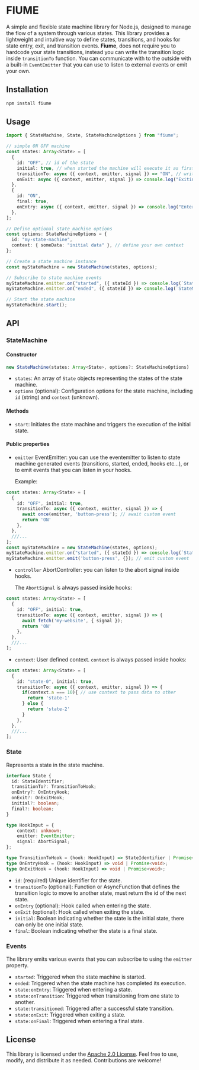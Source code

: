 # FIUME

A simple and flexible state machine library for Node.js, designed to manage the flow of a system through various states.
This library provides a lightweight and intuitive way to define states, transitions, and hooks for state entry, exit, and transition events.
**Fiume**, does not require you to hardcode your state transitions, instead you can write the transition logic inside `transitionTo` function.
You can communicate with to the outside with a built-in `EventEmitter` that you can use to listen to external events or emit your own.

## Installation

```bash
npm install fiume
```

## Usage

```typescript
import { StateMachine, State, StateMachineOptions } from "fiume";

// simple ON OFF machine
const states: Array<State> = [
  {
    id: "OFF", // id of the state
    initial: true, // when started the machine will execute it as first
    transitionTo: async ({ context, emitter, signal }) => "ON", // write your transition logic here
    onExit: async ({ context, emitter, signal }) => console.log("Exiting OFF") // exit hook
  },
  {
    id: "ON",
    final: true,
    onEntry: async ({ context, emitter, signal }) => console.log("Entering ON") // entry hook
  },
];

// Define optional state machine options
const options: StateMachineOptions = {
  id: "my-state-machine",
  context: { someData: "initial data" }, // define your own context
};

// Create a state machine instance
const myStateMachine = new StateMachine(states, options);

// Subscribe to state machine events
myStateMachine.emitter.on("started", ({ stateId }) => console.log(`StateMachine started in ${stateId}`));
myStateMachine.emitter.on("ended", ({ stateId }) => console.log(`StateMachine ended in ${stateId}`));

// Start the state machine
myStateMachine.start();
```

## API

### StateMachine

#### Constructor

```typescript
new StateMachine(states: Array<State>, options?: StateMachineOptions)
```

- `states`: An array of `State` objects representing the states of the state machine.
- `options` (optional): Configuration options for the state machine, including `id` (string) and `context` (unknown).

#### Methods

- `start`: Initiates the state machine and triggers the execution of the initial state.

#### Public properties

- `emitter` EventEmitter: you can use the eventemitter to listen to state machine generated events (transitions, started, ended, hooks etc...), or to emit events that you can listen in your hooks.

  Example:

```typescript
const states: Array<State> = [
  {
    id: "OFF", initial: true,
    transitionTo: async ({ context, emitter, signal }) => {
      await once(emitter, 'button-press'); // await custom event
      return 'ON'
    },
  },
  ///...
];
const myStateMachine = new StateMachine(states, options);
myStateMachine.emitter.on("started", ({ stateId }) => console.log(`StateMachine started in ${stateId}`)); // listen to machine generated events
myStateMachine.emitter.emit('button-press', {}); // emit custom event
```

- `controller` AbortController: you can listen to the abort signal inside hooks.

  The `AbortSignal` is always passed inside hooks:

```typescript
const states: Array<State> = [
  {
    id: "OFF", initial: true,
    transitionTo: async ({ context, emitter, signal }) => {
      await fetch('my-website', { signal });
      return 'ON'
    },
  },
  ///...
];
```

- `context`: User defined context.
  `context` is always passed inside hooks:

```typescript
const states: Array<State> = [
  {
    id: "state-0", initial: true,
    transitionTo: async ({ context, emitter, signal }) => {
      if(context.a === 10){ // use context to pass data to other
        return 'state-1'
      } else {
        return 'state-2'
      }
    },
  },
  ///...
];
```

### State

Represents a state in the state machine.

```typescript
interface State {
  id: StateIdentifier;
  transitionTo?: TransitionToHook;
  onEntry?: OnEntryHook;
  onExit?: OnExitHook;
  initial?: boolean;
  final?: boolean;
}

type HookInput = {
	context: unknown;
	emitter: EventEmitter;
	signal: AbortSignal;
};

type TransitionToHook = (hook: HookInput) => StateIdentifier | Promise<StateIdentifier>;
type OnEntryHook = (hook: HookInput) => void | Promise<void>;
type OnExitHook = (hook: HookInput) => void | Promise<void>;
```

- `id`: (required) Unique identifier for the state.
- `transitionTo` (optional): Function or AsyncFunction that defines the transition logic to move to another state, must return the id of the next state.
- `onEntry` (optional): Hook called when entering the state.
- `onExit` (optional): Hook called when exiting the state.
- `initial`: Boolean indicating whether the state is the initial state, there can only be one initial state.
- `final`: Boolean indicating whether the state is a final state.

### Events

The library emits various events that you can subscribe to using the `emitter` property.

- `started`: Triggered when the state machine is started.
- `ended`: Triggered when the state machine has completed its execution.
- `state:onEntry`: Triggered when entering a state.
- `state:onTransition`: Triggered when transitioning from one state to another.
- `state:transitioned`: Triggered after a successful state transition.
- `state:onExit`: Triggered when exiting a state.
- `state:onFinal`: Triggered when entering a final state.

## License

This library is licensed under the [Apache 2.0 License](LICENSE). Feel free to use, modify, and distribute it as needed. Contributions are welcome!
